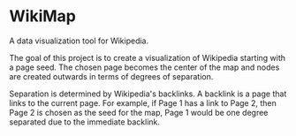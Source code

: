 # WikiMap
A data visualization tool for Wikipedia.

The goal of this project is to create a visualization of Wikipedia starting with a page seed. The chosen page becomes the center of the map and nodes are created outwards in terms of degrees of separation.

Separation is determined by Wikipedia's backlinks. A backlink is a page that links to the current page. For example, if Page 1 has a link to Page 2, then Page 2 is chosen as the seed for the map, Page 1 would be one degree separated due to the immediate backlink.
